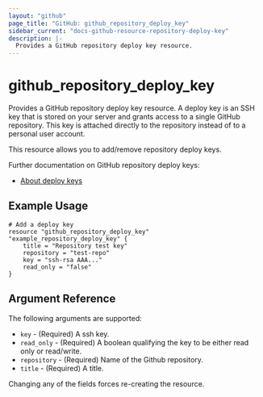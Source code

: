 ```yaml
---
layout: "github"
page_title: "GitHub: github_repository_deploy_key"
sidebar_current: "docs-github-resource-repository-deploy-key"
description: |-
  Provides a GitHub repository deploy key resource.
---
```


# github_repository_deploy_key

Provides a GitHub repository deploy key resource. A deploy key is an SSH key that is stored on your server and grants
access to a single GitHub repository. This key is attached directly to the repository instead of to a personal user
account.

This resource allows you to add/remove repository deploy keys.

Further documentation on GitHub repository deploy keys:

- [About deploy keys](https://developer.github.com/guides/managing-deploy-keys/#deploy-keys)

## Example Usage

```hcl
# Add a deploy key
resource "github_repository_deploy_key" "example_repository_deploy_key" {
	title = "Repository test key"
	repository = "test-repo"
	key = "ssh-rsa AAA..."
	read_only = "false"
}
```

## Argument Reference

The following arguments are supported:

* `key` - (Required) A ssh key.
* `read_only` - (Required) A boolean qualifying the key to be either read only or read/write.
* `repository` - (Required) Name of the Github repository.
* `title` - (Required) A title.

Changing any of the fields forces re-creating the resource.
